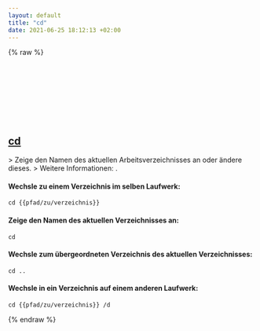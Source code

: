 ```yaml
---
layout: default
title: "cd"
date: 2021-06-25 18:12:13 +02:00
---
```

{% raw %}
<h2 id="cd">
  <a href="/de/windows/cd.html">cd</a> <a href="#cd"><svg class="icon">
    <use href="/assets/images/unicode_sprite.svg#link" />
  </svg></a>
</h2>
> Zeige den Namen des aktuellen Arbeitsverzeichnisses an oder ändere dieses.
> Weitere Informationen: <https://docs.microsoft.com/windows-server/administration/windows-commands/cd>.

#### Wechsle zu einem Verzeichnis im selben Laufwerk:
```shell
cd {{pfad/zu/verzeichnis}}
```
#### Zeige den Namen des aktuellen Verzeichnisses an:
```shell
cd
```
#### Wechsle zum übergeordneten Verzeichnis des aktuellen Verzeichnisses:
```shell
cd ..
```
#### Wechsle in ein Verzeichnis auf einem anderen Laufwerk:
```shell
cd {{pfad/zu/verzeichnis}} /d
```
{% endraw %}